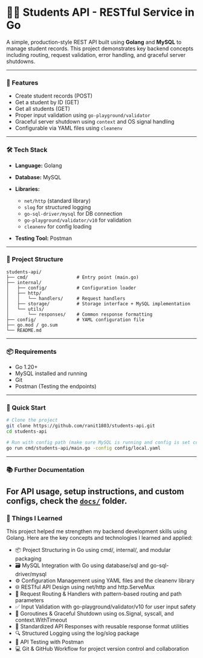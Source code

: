  # 🧑‍🎓 **Students API - RESTful Service in Go**

A simple, production-style REST API built using **Golang** and **MySQL** to manage student records. This project demonstrates key backend concepts including routing, request validation, error handling, and graceful server shutdowns.

---

### 🚀 Features

* Create student records (POST)
* Get a student by ID (GET)
* Get all students (GET)
* Proper input validation using `go-playground/validator`
* Graceful server shutdown using `context` and OS signal handling
* Configurable via YAML files using `cleanenv`

---

### 🛠️ Tech Stack

* **Language:** Golang
* **Database:** MySQL
* **Libraries:**

  * `net/http` (standard library)
  * `slog` for structured logging
  * `go-sql-driver/mysql` for DB connection
  * `go-playground/validator/v10` for validation
  * `cleanenv` for config loading
* **Testing Tool:** Postman

---

### 📁 Project Structure

```
students-api/
├── cmd/                  # Entry point (main.go)
├── internal/
│   ├── config/           # Configuration loader
│   ├── http/
│   │   └── handlers/     # Request handlers
│   ├── storage/          # Storage interface + MySQL implementation
│   └── utils/
│       └── responses/    # Common response formatting
├── config/               # YAML configuration file
├── go.mod / go.sum
└── README.md
```

---

### 📦 Requirements

* Go 1.20+
* MySQL installed and running
* Git
* Postman (Testing the endpoints)

---

### 🧪 Quick Start

```bash
# Clone the project
git clone https://github.com/ranit1803/students-api.git
cd students-api

# Run with config path (make sure MySQL is running and config is set correctly)
go run cmd/students-api/main.go -config config/local.yaml
```

---

### 📚 Further Documentation

For API usage, setup instructions, and custom configs, check the [`docs/`](./docs/) folder.
---

### 🧠 Things I Learned
This project helped me strengthen my backend development skills using Golang. Here are the key concepts and technologies I learned and applied:
* 📦 Project Structuring in Go using cmd/, internal/, and modular packaging
* 🗃️ MySQL Integration with Go using database/sql and go-sql-driver/mysql
* ⚙️ Configuration Management using YAML files and the cleanenv library
* 🌐 RESTful API Design using net/http and http.ServeMux
* 🔁 Request Routing & Handlers with pattern-based routing and path parameters
* ✅ Input Validation with go-playground/validator/v10 for user input safety
* 🧵 Goroutines & Graceful Shutdown using os.Signal, syscall, and context.WithTimeout
* 📄 Standardized API Responses with reusable response format utilities
* 🔍 Structured Logging using the log/slog package
* 🧪 API Testing with Postman
* 💻 Git & GitHub Workflow for project version control and collaboration
